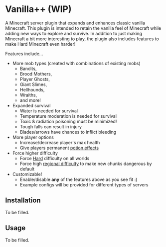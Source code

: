# Vanilla++ (WIP)
A Minecraft server plugin that expands and enhances classic vanilla Minecraft. This plugin is intended to retain the vanilla feel of Minecraft while adding new ways to explore and survive. In addition to just making Minecraft a bit more interesting to play, the plugin also includes features to make Hard Minecraft even harder!

Features include...
- More mob types (created with combinations of existing mobs)
	- Bandits,
	- Brood Mothers,
	- Player Ghosts,
	- Giant Slimes,
	- Hellhounds,
	- Wraiths,
	- and more!
- Expanded survival
	- Water is needed for survival
	- Temperature moderation is needed for survival
	- Toxic & radiation poisoning must be minimized!
	- Tough falls can result in injury
	- Blades/arrows have chances to inflict bleeding
- More player options
	- Increase/decrease player's max health
	- Give players permanent [potion effects](https://minecraft.gamepedia.com/Status_effect)
- Force higher difficulty
	- Force [Hard](https://minecraft.gamepedia.com/Difficulty#Hard) difficulty on all worlds
	- Force high [regional difficulty](https://minecraft.gamepedia.com/Difficulty#Regional_difficulty) to make new chunks dangerous by default
- Customizable!
	- Enable/disable **any** of the features above as you see fit :)
	- Example configs will be provided for different types of servers
	
## Installation
To be filled.

## Usage
To be filled.
